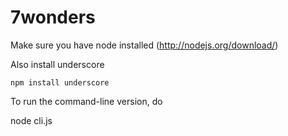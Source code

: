 7wonders
========

Make sure you have node installed  (http://nodejs.org/download/)

Also install underscore

    npm install underscore

To run the command-line version, do

  node cli.js
